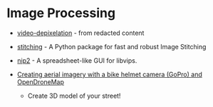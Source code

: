 Image Processing
================

* [video-depixelation](https://positive.security/blog/video-depixelation) - from redacted content
* [stitching](https://github.com/lukasalexanderweber/stitching) -  A Python package for fast and robust Image Stitching

* [nip2](https://github.com/libvips/nip2) -  A spreadsheet-like GUI for libvips. 

* [Creating aerial imagery with a bike helmet camera (GoPro) and OpenDroneMap](https://jakecoppinger.com/2022/12/creating-aerial-imagery-with-a-bike-helmet-camera-and-opendronemap/)
    * Create 3D model of your street!